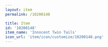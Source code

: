 ```yaml
---
layout: item
permalink: /10200148

title: Item
id: '10200148'
item_name: 'Innocent Twin Tails'
icon_url: 'item/icon/customize/10200148.png'
---
```

